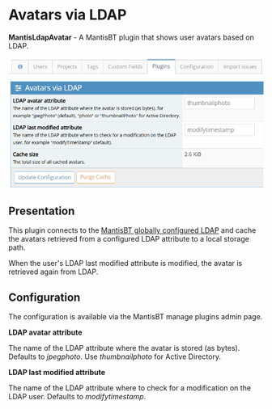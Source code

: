 # Avatars via LDAP

**MantisLdapAvatar** - A MantisBT plugin that shows user avatars based on LDAP.

![Avatars via LDAP Screenshot](https://raw.githubusercontent.com/raspopov/MantisLdapAvatar/master/MantisLdapAvatar.png)

## Presentation

This plugin connects to the [MantisBT globally configured LDAP](https://mantisbt.org/docs/master/en-US/Admin_Guide/html-desktop/#admin.config.auth.ldap) and cache the avatars retrieved from a configured LDAP attribute to a local storage path.

When the user's LDAP last modified attribute is modified, the avatar is retrieved again from LDAP.

## Configuration

The configuration is available via the MantisBT manage plugins admin page.

**LDAP avatar attribute**

The name of the LDAP attribute where the avatar is stored (as bytes).
Defaults to *jpegphoto*. Use *thumbnailphoto* for Active Directory.

**LDAP last modified attribute**

The name of the LDAP attribute where to check for a modification on the LDAP user.
Defaults to *modifytimestamp*.
